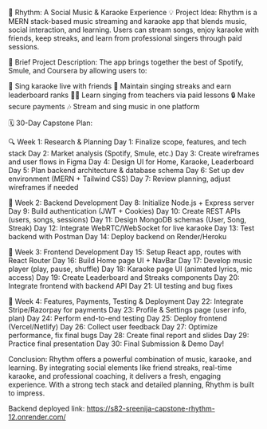 
🎵 Rhythm: A Social Music & Karaoke Experience
💡 Project Idea:
Rhythm is a MERN stack-based music streaming and karaoke app that blends music, social interaction, and learning. Users can stream songs, enjoy karaoke with friends, keep streaks, and learn from professional singers through paid sessions.

📝 Brief Project Description:
The app brings together the best of Spotify, Smule, and Coursera by allowing users to:

🎤 Sing karaoke live with friends
🔁 Maintain singing streaks and earn leaderboard ranks
🧑‍🏫 Learn singing from teachers via paid lessons
🔒 Make secure payments
🎶 Stream and sing music in one platform


🗓️ 30-Day Capstone Plan:

🔍 Week 1: Research & Planning
Day 1: Finalize scope, features, and tech stack
Day 2: Market analysis (Spotify, Smule, etc.)
Day 3: Create wireframes and user flows in Figma
Day 4: Design UI for Home, Karaoke, Leaderboard
Day 5: Plan backend architecture & database schema
Day 6: Set up dev environment (MERN + Tailwind CSS)
Day 7: Review planning, adjust wireframes if needed

🔧 Week 2: Backend Development
Day 8: Initialize Node.js + Express server
Day 9: Build authentication (JWT + Cookies)
Day 10: Create REST APIs (users, songs, sessions)
Day 11: Design MongoDB schemas (User, Song, Streak)
Day 12: Integrate WebRTC/WebSocket for live karaoke
Day 13: Test backend with Postman
Day 14: Deploy backend on Render/Heroku

🎨 Week 3: Frontend Development
Day 15: Setup React app, routes with React Router
Day 16: Build Home page UI + NavBar
Day 17: Develop music player (play, pause, shuffle)
Day 18: Karaoke page UI (animated lyrics, mic access)
Day 19: Create Leaderboard and Streaks components
Day 20: Integrate frontend with backend API
Day 21: UI testing and bug fixes

🚀 Week 4: Features, Payments, Testing & Deployment
Day 22: Integrate Stripe/Razorpay for payments
Day 23: Profile & Settings page (user info, plan)
Day 24: Perform end-to-end testing
Day 25: Deploy frontend (Vercel/Netlify)
Day 26: Collect user feedback
Day 27: Optimize performance, fix final bugs
Day 28: Create final report and slides
Day 29: Practice final presentation
Day 30: Final Submission & Demo Day!


Conclusion:
Rhythm offers a powerful combination of music, karaoke, and learning. By integrating social elements like friend streaks, real-time karaoke, and professional coaching, it delivers a fresh, engaging experience. With a strong tech stack and detailed planning, Rhythm is built to impress.


Backend deployed link:
https://s82-sreenija-capstone-rhythm-12.onrender.com/